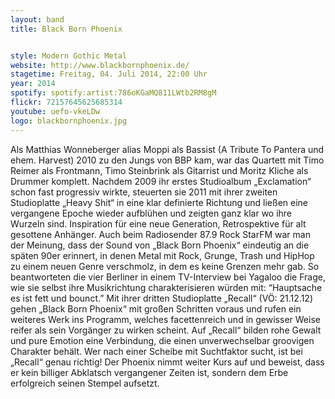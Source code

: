 ```yaml
---
layout: band
title: Black Born Phoenix


style: Modern Gothic Metal
website: http://www.blackbornphoenix.de/
stagetime: Freitag, 04. Juli 2014, 22:00 Uhr
year: 2014
spotify: spotify:artist:786oKGaMQ811LWtb2RM8gM
flickr: 72157645625685314
youtube: uefo-vkeLDw
logo: blackbornphoenix.jpg
---
```


Als Matthias Wonneberger alias Moppi als Bassist (A Tribute To Pantera und ehem. Harvest) 2010 zu den Jungs von BBP kam, war das Quartett mit Timo Reimer als Frontmann, Timo Steinbrink als Gitarrist und Moritz Kliche als Drummer komplett. Nachdem 2009 ihr erstes Studioalbum „Exclamation“ schon fast progressiv wirkte, steuerten sie 2011 mit ihrer zweiten Studioplatte „Heavy Shit“ in eine klar definierte Richtung und ließen eine vergangene Epoche wieder aufblühen und zeigten ganz klar wo ihre Wurzeln sind. Inspiration für eine neue Generation, Retrospektive für alt gesottene Anhänger. Auch beim Radiosender 87.9 Rock StarFM war man der Meinung, dass der Sound von „Black Born Phoenix“ eindeutig an die späten 90er erinnert, in denen Metal mit Rock, Grunge, Trash und HipHop zu einem neuen Genre verschmolz, in dem es keine Grenzen mehr gab. So beantworteten die vier Berliner in einem TV-Interview bei Yagaloo die Frage, wie sie selbst ihre Musikrichtung charakterisieren würden mit: “Hauptsache es ist fett und bounct.” Mit ihrer dritten Studioplatte „Recall“ (VÖ: 21.12.12) gehen „Black Born Phoenix“ mit großen Schritten voraus und rufen ein weiteres Werk ins Programm, welches facettenreich und in gewisser Weise reifer als sein Vorgänger zu wirken scheint. Auf „Recall“ bilden rohe Gewalt und pure Emotion eine Verbindung, die einen unverwechselbar groovigen Charakter behält. Wer nach einer Scheibe mit Suchtfaktor sucht, ist bei „Recall“ genau richtig! Der Phoenix nimmt weiter Kurs auf und beweist, dass er kein billiger Abklatsch vergangener Zeiten ist, sondern dem Erbe erfolgreich seinen Stempel aufsetzt.
